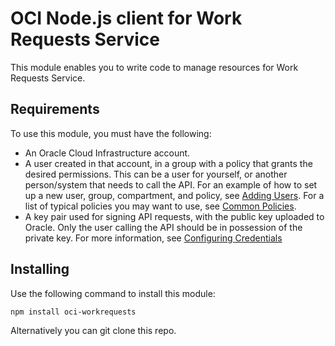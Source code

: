# OCI Node.js client for Work Requests Service

This module enables you to write code to manage resources for Work Requests Service.

## Requirements

To use this module, you must have the following:

- An Oracle Cloud Infrastructure account.
- A user created in that account, in a group with a policy that grants the desired permissions. This can be a user for yourself, or another person/system that needs to call the API. For an example of how to set up a new user, group, compartment, and policy, see [Adding Users](https://docs.cloud.oracle.com/en-us/iaas/Content/GSG/Tasks/addingusers.htm). For a list of typical policies you may want to use, see [Common Policies](https://docs.cloud.oracle.com/en-us/iaas/Content/Identity/Concepts/commonpolicies.htm).
- A key pair used for signing API requests, with the public key uploaded to Oracle. Only the user calling the API should be in possession of the private key. For more information, see [Configuring Credentials](https://docs.cloud.oracle.com/en-us/iaas/Content/API/SDKDocs/typescriptsdkgettingstarted.htm#Configure)

## Installing

Use the following command to install this module:

```
npm install oci-workrequests
```

Alternatively you can git clone this repo.
